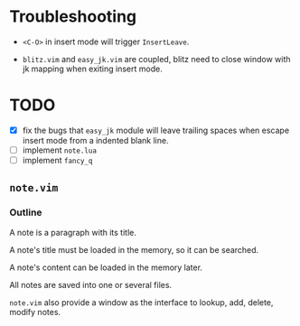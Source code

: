 # Troubleshooting
* `<C-O>` in insert mode will trigger `InsertLeave`.

* `blitz.vim` and `easy_jk.vim` are coupled, blitz need to close window with jk
mapping when exiting insert mode.

# TODO
- [x] fix the bugs that `easy_jk` module will leave trailing spaces when escape
insert mode from a indented blank line.
- [ ] implement `note.lua`
- [ ] implement `fancy_q`

## `note.vim`
### Outline
A note is a paragraph with its title.

A note's title must be loaded in the memory, so it can be searched.

A note's content can be loaded in the memory later.

All notes are saved into one or several files.

`note.vim` also provide a window as the interface to lookup, add, delete, modify
notes.

